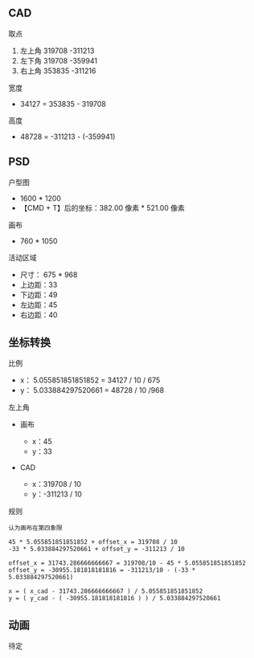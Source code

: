 




## CAD

取点    

 1. 左上角  319708   -311213
 2. 左下角  319708   -359941
 3. 右上角  353835   -311216

宽度

 * 34127 = 353835 - 319708

高度

 * 48728 = -311213 - (-359941) 

## PSD

户型图

 * 1600 * 1200
 * 【CMD + T】后的坐标：382.00 像素 * 521.00 像素 

画布

 * 760 * 1050

活动区域

 * 尺寸： 675 * 968
 * 上边距：33
 * 下边距：49
 * 左边距：45
 * 右边距：40
 
## 坐标转换

比例

 * x： 5.055851851851852 = 34127 / 10 / 675
 * y： 5.033884297520661 = 48728 / 10 /968
 
左上角

 * 画布
    * x：45 
    * y：33
    
 * CAD
    * x：319708 / 10
    * y：-311213 / 10
    
规则
    
    认为画布在第四象限
    
    45 * 5.055851851851852 + offset_x = 319708 / 10
    -33 * 5.033884297520661 + offset_y = -311213 / 10
    
    offset_x = 31743.286666666667 = 319708/10 - 45 * 5.055851851851852
    offset_y = -30955.181818181816 = -311213/10 - (-33 * 5.033884297520661)
    
    x = ( x_cad - 31743.286666666667 ) / 5.055851851851852
    y = ( y_cad - ( -30955.181818181816 ) ) / 5.033884297520661
    
## 动画

待定
